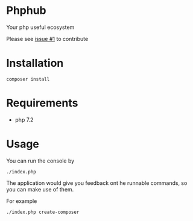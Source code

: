 # Phphub

Your php useful ecosystem

Please see [issue #1](https://github.com/marcossegovia/phphub/issues/1) to contribute

# Installation

```
composer install
```

# Requirements

- php 7.2

# Usage

You can run the console by
```
./index.php
```

The application would give you feedback ont he runnable commands, so you can make use of them.

For example
```
./index.php create-composer
```
